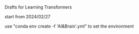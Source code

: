 Drafts for Learning Transformers 

start from 2024/02/27

use "conda env create -f 'AI&Brain'.yml" to set the environment
